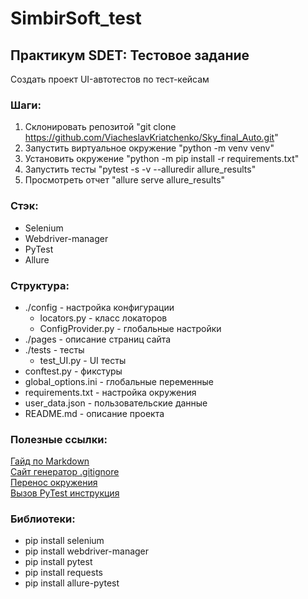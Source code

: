 # SimbirSoft_test

## Практикум SDET: Тестовое задание
Создать проект UI-автотестов по тест-кейсам

### Шаги:
1. Склонировать репозитой "git clone https://github.com/ViacheslavKriatchenko/Sky_final_Auto.git"
2. Запустить виртуальное окружение "python -m venv venv"
3. Установить окружение "python -m pip install -r requirements.txt"
4. Запустить тесты "pytest -s -v --alluredir allure_results"
5. Просмотреть отчет "allure serve allure_results"

### Стэк:
- Selenium
- Webdriver-manager
- PyTest
- Allure

### Структура:
- ./config - настройка конфигурации
    - locators.py - класс локаторов
    - ConfigProvider.py - глобальные настройки
- ./pages - описание страниц сайта
- ./tests - тесты
    - test_UI.py - UI тесты
- conftest.py - фикстуры
- global_options.ini - глобальные переменные
- requirements.txt - настройка окружения
- user_data.json - пользовательские данные
- README.md - описание проекта

### Полезные ссылки:
[Гайд по Markdown](https://www.markdownguide.org/basic-syntax/)  
[Сайт генератор .gitignore](https://www.toptal.com/developers/gitignore)  
[Перенос окружения](https://pip.pypa.io/en/stable/cli/pip_freeze/)  
[Вызов PyTest инструкция](https://pytest-docs-ru.readthedocs.io/ru/latest/usage.html)

### Библиотеки:
- pip install selenium
- pip install webdriver-manager
- pip install pytest
- pip install requests
- pip install allure-pytest
